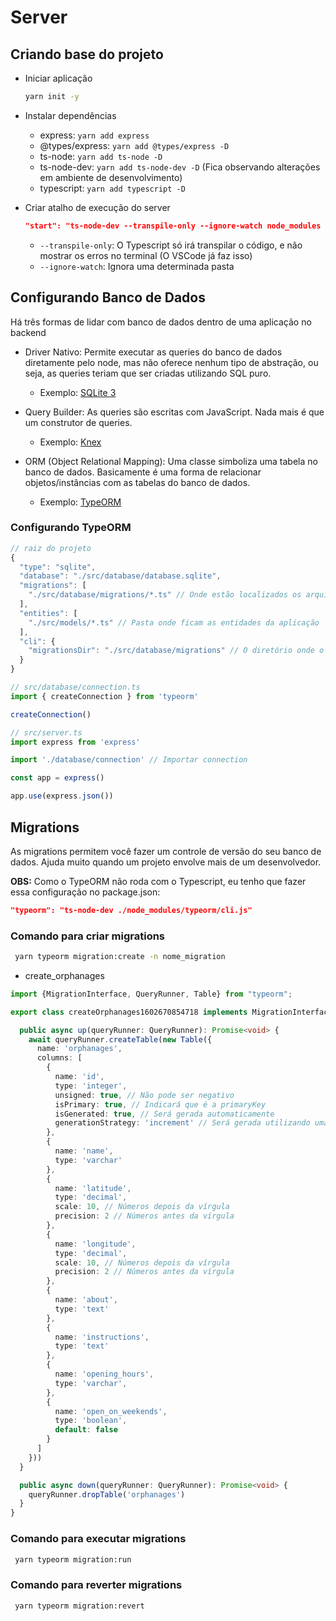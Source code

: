 # Server

## Criando base do projeto

* Iniciar aplicação

  ```bash
  yarn init -y
  ```

* Instalar dependências
  * express: ```yarn add express```
  * @types/express: ```yarn add @types/express -D```
  * ts-node: ```yarn add ts-node -D```
  * ts-node-dev: ```yarn add ts-node-dev -D``` (Fica observando alterações em ambiente de desenvolvimento)
  * typescript: ```yarn add typescript -D```

* Criar atalho de execução do server

  ```json
  "start": "ts-node-dev --transpile-only --ignore-watch node_modules --respawn src/server.ts"
  ```

  * ```--transpile-only```: O Typescript só irá transpilar o código, e não mostrar os erros no terminal (O VSCode já faz isso)
  * ```--ignore-watch```: Ignora uma determinada pasta

## Configurando Banco de Dados

Há três formas de lidar com banco de dados dentro de uma aplicação no backend

* Driver Nativo: Permite executar as queries do banco de dados diretamente pelo node, mas não oferece nenhum tipo de abstração, ou seja, as queries teriam que ser criadas utilizando SQL puro.
  * Exemplo: [SQLite 3](https://www.sqlite.org/index.html)

* Query Builder: As queries são escritas com JavaScript. Nada mais é que um construtor de queries.
  * Exemplo: [Knex](http://knexjs.org/)

* ORM (Object Relational Mapping): Uma classe simboliza uma tabela no banco de dados. Basicamente é uma forma de relacionar objetos/instâncias com as tabelas do banco de dados.
  * Exemplo: [TypeORM](https://typeorm.io/#/)

### Configurando TypeORM

```js
// raiz do projeto
{
  "type": "sqlite",
  "database": "./src/database/database.sqlite",
  "migrations": [
    "./src/database/migrations/*.ts" // Onde estão localizados os arquivos de Migrations
  ],
  "entities": [
    "./src/models/*.ts" // Pasta onde ficam as entidades da aplicação
  ],
  "cli": {
    "migrationsDir": "./src/database/migrations" // O diretório onde o TypeORM deve criar novas migrations
  }
}
```

```ts
// src/database/connection.ts
import { createConnection } from 'typeorm'

createConnection()
```

```ts
// src/server.ts
import express from 'express'

import './database/connection' // Importar connection

const app = express()

app.use(express.json())
```

## Migrations

As migrations permitem você fazer um controle de versão do seu banco de dados. Ajuda muito quando um projeto envolve mais de um desenvolvedor.

**OBS:** Como o TypeORM não roda com o Typescript, eu tenho que fazer essa configuração no package.json:

```json
"typeorm": "ts-node-dev ./node_modules/typeorm/cli.js"
```

### Comando para criar migrations

```bash
 yarn typeorm migration:create -n nome_migration
```

* create_orphanages

```ts
import {MigrationInterface, QueryRunner, Table} from "typeorm";

export class createOrphanages1602670854718 implements MigrationInterface {

  public async up(queryRunner: QueryRunner): Promise<void> {
    await queryRunner.createTable(new Table({
      name: 'orphanages',
      columns: [
        {
          name: 'id',
          type: 'integer',
          unsigned: true, // Não pode ser negativo
          isPrimary: true, // Indicará que é a primaryKey
          isGenerated: true, // Será gerada automaticamente
          generationStrategy: 'increment' // Será gerada utilizando uma lógica incremental
        },
        {
          name: 'name',
          type: 'varchar'
        },
        {
          name: 'latitude',
          type: 'decimal',
          scale: 10, // Números depois da vírgula
          precision: 2 // Números antes da vírgula
        },
        {
          name: 'longitude',
          type: 'decimal',
          scale: 10, // Números depois da vírgula
          precision: 2 // Números antes da vírgula
        },
        {
          name: 'about',
          type: 'text'
        },
        {
          name: 'instructions',
          type: 'text'
        },
        {
          name: 'opening_hours',
          type: 'varchar',
        },
        {
          name: 'open_on_weekends',
          type: 'boolean',
          default: false
        }
      ]
    }))
  }

  public async down(queryRunner: QueryRunner): Promise<void> {
    queryRunner.dropTable('orphanages')
  }
}

```

### Comando para executar migrations

```bash
 yarn typeorm migration:run
```

### Comando para reverter migrations

```bash
 yarn typeorm migration:revert
```
